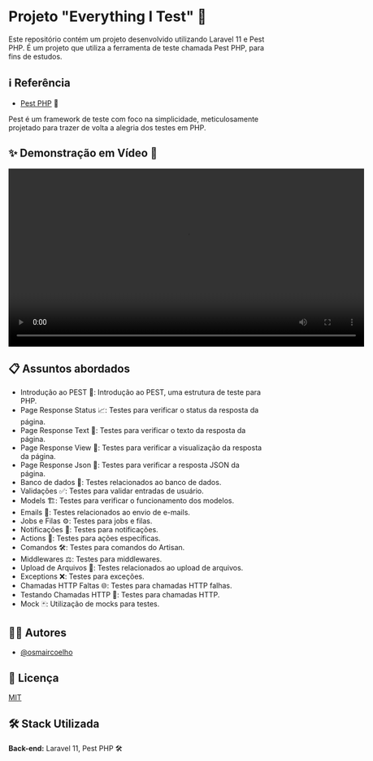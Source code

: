 # Projeto "Everything I Test" 👋

Este repositório contém um projeto desenvolvido utilizando Laravel 11 e Pest PHP. É um projeto que utiliza a ferramenta
de teste chamada Pest PHP, para fins de estudos.

## ℹ️ Referência

- [Pest PHP](https://pestphp.com/) 🐛

Pest é um framework de teste com foco na simplicidade, meticulosamente projetado para trazer de volta a alegria dos
testes em PHP.

## ✨ Demonstração em Vídeo 🎥

<video width="700" controls>
  <source src="https://github.com/osmaircoelho/everything-i-test/blob/feature/readme/public/demoProject.mp4" type="video/mp4">
  Seu navegador não suporta a reprodução deste vídeo.
</video>

## 📋 Assuntos abordados

- Introdução ao PEST 🐛: Introdução ao PEST, uma estrutura de teste para PHP.
- Page Response Status 📈: Testes para verificar o status da resposta da página.
- Page Response Text 📝: Testes para verificar o texto da resposta da página.
- Page Response View 👀: Testes para verificar a visualização da resposta da página.
- Page Response Json 📄: Testes para verificar a resposta JSON da página.
- Banco de dados 💾: Testes relacionados ao banco de dados.
- Validações ✅: Testes para validar entradas de usuário.
- Models 🏗️: Testes para verificar o funcionamento dos modelos.
- Emails 📧: Testes relacionados ao envio de e-mails.
- Jobs e Filas ⚙️: Testes para jobs e filas.
- Notificações 🔔: Testes para notificações.
- Actions 🎯: Testes para ações específicas.
- Comandos 🛠️: Testes para comandos do Artisan.
- Middlewares ⚖️: Testes para middlewares.
- Upload de Arquivos 📂: Testes relacionados ao upload de arquivos.
- Exceptions ❌: Testes para exceções.
- Chamadas HTTP Faltas 🌐: Testes para chamadas HTTP falhas.
- Testando Chamadas HTTP 📲: Testes para chamadas HTTP.
- Mock 🃏: Utilização de mocks para testes.

## 👨‍💻 Autores

- [@osmaircoelho](https://www.github.com/osmaircoelho)

## 📄 Licença

[MIT](https://choosealicense.com/licenses/mit/)

## 🛠️ Stack Utilizada

**Back-end:** Laravel 11, Pest PHP 🛠️

